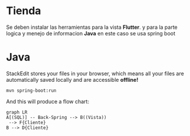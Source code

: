 # Tienda

Se deben instalar las herramientas para la vista  **Flutter**. y para la parte logica y menejo de informacion **Java** en este caso se usa spring boot


# Java

StackEdit stores your files in your browser, which means all your files are automatically saved locally and are accessible **offline!**

    mvn spring-boot:run

And this will produce a flow chart:

```mermaid
graph LR
A[(SQL)] -- Back-Spring --> B((Vista))
 --> F{Cliente}
B --> D{Cliente}


```
